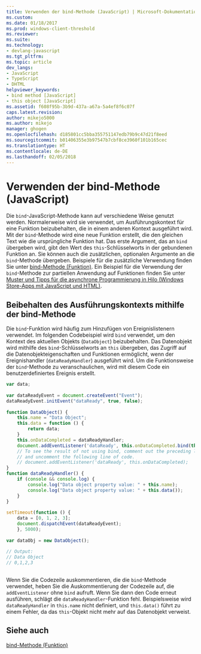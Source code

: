 ```yaml
---
title: Verwenden der bind-Methode (JavaScript) | Microsoft-Dokumentation
ms.custom: 
ms.date: 01/18/2017
ms.prod: windows-client-threshold
ms.reviewer: 
ms.suite: 
ms.technology:
- devlang-javascript
ms.tgt_pltfrm: 
ms.topic: article
dev_langs:
- JavaScript
- TypeScript
- DHTML
helpviewer_keywords:
- bind method [JavaScript]
- this object [JavaScript]
ms.assetid: f608f95b-3b9d-437a-a67a-5a4ef8f6c07f
caps.latest.revision: 
author: mikejo5000
ms.author: mikejo
manager: ghogen
ms.openlocfilehash: d185801cc5bba355751147edb79b9c47d21f8eed
ms.sourcegitcommit: b01406355e3b97547b7cbf8ce3960f101b165cec
ms.translationtype: HT
ms.contentlocale: de-DE
ms.lasthandoff: 02/05/2018
---
```

# <a name="using-the-bind-method-javascript"></a>Verwenden der bind-Methode (JavaScript)
Die `bind`-JavaScript-Methode kann auf verschiedene Weise genutzt werden. Normalerweise wird sie verwendet, um Ausführungskontext für eine Funktion beizubehalten, die in einem anderen Kontext ausgeführt wird. Mit der `bind`-Methode wird eine neue Funktion erstellt, die den gleichen Text wie die ursprüngliche Funktion hat. Das erste Argument, das an `bind` übergeben wird, gibt den Wert des `this`-Schlüsselworts in der gebundenen Funktion an. Sie können auch die zusätzlichen, optionalen Argumente an die `bind`-Methode übergeben. Beispiele für die zusätzliche Verwendung finden Sie unter [bind-Methode (Funktion)](../../javascript/reference/bind-method-function-javascript.md). Ein Beispiel für die Verwendung der `bind`-Methode zur partiellen Anwendung auf Funktionen finden Sie unter [Muster und Tipps für die asynchrone Programmierung in Hilo (Windows Store-Apps mit JavaScript und HTML)](http://msdn.microsoft.com/library/windows/apps/jj649740.aspx).  
  
## <a name="preserving-the-execution-context-using-bind"></a>Beibehalten des Ausführungskontexts mithilfe der bind-Methode  
 Die `bind`-Funktion wird häufig zum Hinzufügen von Ereignislistenern verwendet. Im folgenden Codebeispiel wird `bind` verwendet, um den Kontext des aktuellen Objekts (`DataObject`) beizubehalten. Das Datenobjekt wird mithilfe des `bind`-Schlüsselworts an `this` übergeben, das Zugriff auf die Datenobjekteigenschaften und Funktionen ermöglicht, wenn der Ereignishandler (`dataReadyHandler`) ausgeführt wird. Um die Funktionsweise der `bind`-Methode zu veranschaulichen, wird mit diesem Code ein benutzerdefiniertes Ereignis erstellt.  
  
```JavaScript  
var data;  
  
var dataReadyEvent = document.createEvent("Event");  
dataReadyEvent.initEvent("dataReady", true, false);  
  
function DataObject() {  
    this.name = "Data Object";  
    this.data = function () {  
        return data;  
    }  
    this.onDataCompleted = dataReadyHandler;  
    document.addEventListener('dataReady', this.onDataCompleted.bind(this));  
    // To see the result of not using bind, comment out the preceding line,   
    // and uncomment the following line of code.  
    // document.addEventListener('dataReady', this.onDataCompleted);  
}  
function dataReadyHandler() {  
    if (console && console.log) {  
        console.log("Data object property value: " + this.name);  
        console.log("Data object property value: " + this.data());  
    }  
}  
  
setTimeout(function () {  
    data = [0, 1, 2, 3];  
    document.dispatchEvent(dataReadyEvent);  
    }, 5000);
  
var dataObj = new DataObject();  
  
// Output:  
// Data Object  
// 0,1,2,3  
  
```  
  
 Wenn Sie die Codezeile auskommentieren, die die `bind`-Methode verwendet, heben Sie die Auskommentierung der Codezeile auf, die `addEventListener` ohne `bind` aufruft. Wenn Sie dann den Code erneut ausführen, schlägt die `dataReadyHandler`-Funktion fehl. Beispielsweise wird `dataReadyHandler` in `this.name` nicht definiert, und `this.data()` führt zu einem Fehler, da das `this`-Objekt nicht mehr auf das Datenobjekt verweist.  
  
## <a name="see-also"></a>Siehe auch  
 [bind-Methode (Funktion)](../../javascript/reference/bind-method-function-javascript.md)
